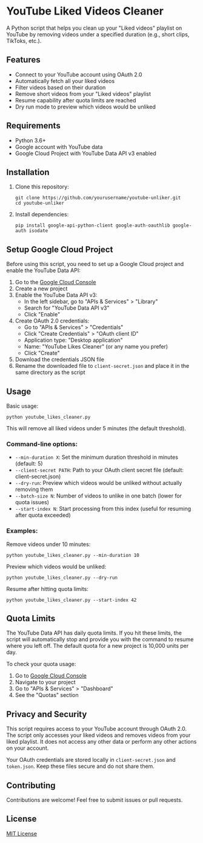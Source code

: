# YouTube Liked Videos Cleaner

A Python script that helps you clean up your "Liked videos" playlist on YouTube by removing videos under a specified duration (e.g., short clips, TikToks, etc.).

## Features

- Connect to your YouTube account using OAuth 2.0
- Automatically fetch all your liked videos
- Filter videos based on their duration
- Remove short videos from your "Liked videos" playlist
- Resume capability after quota limits are reached
- Dry run mode to preview which videos would be unliked

## Requirements

- Python 3.6+
- Google account with YouTube data
- Google Cloud Project with YouTube Data API v3 enabled

## Installation

1. Clone this repository:
   ```
   git clone https://github.com/yourusername/youtube-unliker.git
   cd youtube-unliker
   ```

2. Install dependencies:
   ```
   pip install google-api-python-client google-auth-oauthlib google-auth isodate
   ```

## Setup Google Cloud Project

Before using this script, you need to set up a Google Cloud project and enable the YouTube Data API:

1. Go to the [Google Cloud Console](https://console.cloud.google.com/)
2. Create a new project
3. Enable the YouTube Data API v3:
   - In the left sidebar, go to "APIs & Services" > "Library"
   - Search for "YouTube Data API v3"
   - Click "Enable"
4. Create OAuth 2.0 credentials:
   - Go to "APIs & Services" > "Credentials"
   - Click "Create Credentials" > "OAuth client ID"
   - Application type: "Desktop application"
   - Name: "YouTube Likes Cleaner" (or any name you prefer)
   - Click "Create"
5. Download the credentials JSON file
6. Rename the downloaded file to `client-secret.json` and place it in the same directory as the script

## Usage

Basic usage:
```
python youtube_likes_cleaner.py
```

This will remove all liked videos under 5 minutes (the default threshold).

### Command-line options:

- `--min-duration X`: Set the minimum duration threshold in minutes (default: 5)
- `--client-secret PATH`: Path to your OAuth client secret file (default: client-secret.json)
- `--dry-run`: Preview which videos would be unliked without actually removing them
- `--batch-size N`: Number of videos to unlike in one batch (lower for quota issues)
- `--start-index N`: Start processing from this index (useful for resuming after quota exceeded)

### Examples:

Remove videos under 10 minutes:
```
python youtube_likes_cleaner.py --min-duration 10
```

Preview which videos would be unliked:
```
python youtube_likes_cleaner.py --dry-run
```

Resume after hitting quota limits:
```
python youtube_likes_cleaner.py --start-index 42
```

## Quota Limits

The YouTube Data API has daily quota limits. If you hit these limits, the script will automatically stop and provide you with the command to resume where you left off. The default quota for a new project is 10,000 units per day.

To check your quota usage:
1. Go to [Google Cloud Console](https://console.cloud.google.com/)
2. Navigate to your project
3. Go to "APIs & Services" > "Dashboard"
4. See the "Quotas" section

## Privacy and Security

This script requires access to your YouTube account through OAuth 2.0. The script only accesses your liked videos and removes videos from your liked playlist. It does not access any other data or perform any other actions on your account.

Your OAuth credentials are stored locally in `client-secret.json` and `token.json`. Keep these files secure and do not share them.

## Contributing

Contributions are welcome! Feel free to submit issues or pull requests.

## License

[MIT License](LICENSE)